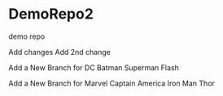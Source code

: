 # DemoRepo2
demo repo

Add changes
Add 2nd change

Add a New Branch for DC
 Batman
 Superman
 Flash

Add a New Branch for Marvel
 Captain America
 Iron Man
 Thor

